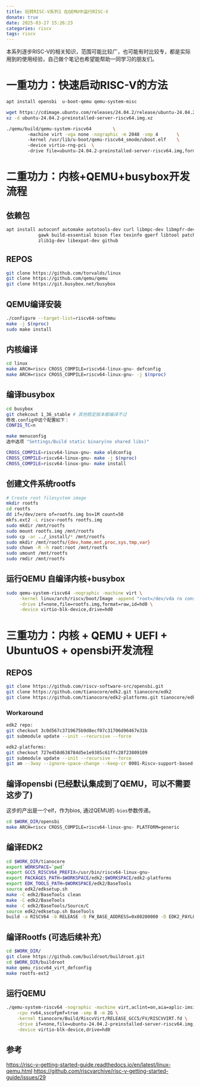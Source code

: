 ```yaml
---
title: 玩转RISC-V系列1 在QEMU中运行RISC-V
donate: true
date: 2025-03-27 15:26:23
categories: riscv
tags: riscv
---
```


本系列逐步RISC-V的相关知识，范围可能比较广，也可能有时比较专，都是实际用到的使用经验，自己做个笔记也希望能帮助一同学习的朋友们。
# 一重功力：快速启动RISC-V的方法
```bash
apt install opensbi  u-boot-qemu qemu-system-misc

wget https://cdimage.ubuntu.com/releases/24.04.2/release/ubuntu-24.04.2-preinstalled-server-riscv64.img.xz
xz -d ubuntu-24.04.2-preinstalled-server-riscv64.img.xz

./qemu/build/qemu-system-riscv64        \                                              
        -machine virt -vga none -nographic -m 2048 -smp 4       \                      
        -kernel /usr/lib/u-boot/qemu-riscv64_smode/uboot.elf    \                      
        -device virtio-rng-pci  \                                                      
        -drive file=ubuntu-24.04.2-preinstalled-server-riscv64.img,format=raw,if=virtio
```

# 二重功力：内核+QEMU+busybox开发流程
## 依赖包
```bash
apt install autoconf automake autotools-dev curl libmpc-dev libmpfr-dev libgmp-dev \
            gawk build-essential bison flex texinfo gperf libtool patchutils bc \
            zlib1g-dev libexpat-dev github
```

## REPOS
```bash
git clone https://github.com/torvalds/linux
git clone https://github.com/qemu/qemu
git clone https://git.busybox.net/busybox
```

## QEMU编译安装
```bash
./configure --target-list=riscv64-softmmu
make -j $(nproc)
sudo make install
```

## 内核编译
```bash
cd linux
make ARCH=riscv CROSS_COMPILE=riscv64-linux-gnu- defconfig
make ARCH=riscv CROSS_COMPILE=riscv64-linux-gnu- -j $(nproc)
```

## 编译busybox
```bash
cd busybox
git chekcout 1_36_stable # 其他稳定版本都编译不过
修改.config中这个配置如下：
CONFIG_TC=n

make menuconfig
选中选项 "Settings/Build static binary(no shared libs)"

CROSS_COMPILE=riscv64-linux-gnu- make oldconfig
CROSS_COMPILE=riscv64-linux-gnu- make -j $(nproc)
CROSS_COMPILE=riscv64-linux-gnu- make install
```

## 创建文件系统rootfs
```bash
# Create root filesystem image
mkdir rootfs
cd rootfs
dd if=/dev/zero of=rootfs.img bs=1M count=50
mkfs.ext2 -L riscv-rootfs rootfs.img
sudo mkdir /mnt/rootfs
sudo mount rootfs.img /mnt/rootfs
sudo cp -ar ../_install/* /mnt/rootfs
sudo mkdir /mnt/rootfs/{dev,home,mnt,proc,sys,tmp,var}
sudo chown -R -h root:root /mnt/rootfs
sudo umount /mnt/rootfs
sudo rmdir /mnt/rootfs
```

## 运行QEMU 自编译内核+busybox
```bash
sudo qemu-system-riscv64 -nographic -machine virt \
     -kernel linux/arch/riscv/boot/Image -append "root=/dev/vda ro console=ttyS0" \
     -drive if=none,file=rootfs.img,format=raw,id=hd0 \
     -device virtio-blk-device,drive=hd0
```

# 三重功力：内核 + QEMU + UEFI + UbuntuOS + opensbi开发流程

## REPOS
```bash
git clone https://github.com/riscv-software-src/opensbi.git
git clone https://github.com/tianocore/edk2.git tianocore/edk2
git clone https://github.com/tianocore/edk2-platforms.git tianocore/edk2-platforms
```
### Workaround
```bash
edk2 repo:
git checkout 3c0d567c3719675b9d8ecf07c31706d96467e31b
git submodule update --init --recursive --force

edk2-platforms:
git checkout 727e458d638784d5e1e9385c61ffc28f23809109
git submodule update --init --recursive --force
git am --3way --ignore-space-change --keep-cr 0001-Riscv-support-based-on-Qemu-mode.patch
```

## 编译opensbi (已经默认集成到了QEMU，可以不需要这步了)
这步的产出是一个elf，作为bios, 通过QEMU的`-bios`参数传递。
```bash
cd $WORK_DIR/opensbi
make ARCH=riscv CROSS_COMPILE=riscv64-linux-gnu- PLATFORM=generic
```

## 编译EDK2
```bash
cd $WORK_DIR/tianocore
export WORKSPACE=`pwd`
export GCC5_RISCV64_PREFIX=/usr/bin/riscv64-linux-gnu-
export PACKAGES_PATH=$WORKSPACE/edk2:$WORKSPACE/edk2-platforms
export EDK_TOOLS_PATH=$WORKSPACE/edk2/BaseTools
source edk2/edksetup.sh
make -C edk2/BaseTools clean
make -C edk2/BaseTools
make -C edk2/BaseTools/Source/C
source edk2/edksetup.sh BaseTools
build -a RISCV64 -b RELEASE -D FW_BASE_ADDRESS=0x80200000 -D EDK2_PAYLOAD_OFFSET -p Platform/Qemu/RiscvVirt/RiscvVirt.dsc -t GCC5
```

## 编译Rootfs (可选后续补充）
```bash
cd $WORK_DIR/
git clone https://github.com/buildroot/buildroot.git
cd $WORK_DIR/buildroot
make qemu_riscv64_virt_defconfig
make rootfs-ext2
```

## 运行QEMU
```bash
./qemu-system-riscv64 -nographic -machine virt,aclint=on,aia=aplic-imsic \
    -cpu rv64,sscofpmf=true -smp 8 -m 2G \
    -kernel tianocore/Build/RiscvVirt/RELEASE_GCC5/FV/RISCVVIRT.fd \
    -drive if=none,file=ubuntu-24.04.2-preinstalled-server-riscv64.img,format=raw,id=hd0 \
    -device virtio-blk-device,drive=hd0
```

## 参考
https://risc-v-getting-started-guide.readthedocs.io/en/latest/linux-qemu.html
https://github.com/riscvarchive/risc-v-getting-started-guide/issues/29

